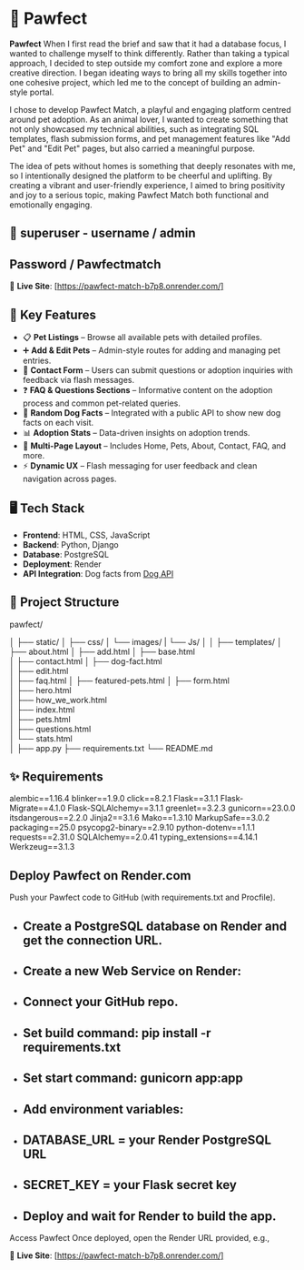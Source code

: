 # 🐾 Pawfect

**Pawfect** When I first read the brief and saw that it had a database focus, I wanted to challenge myself to think differently. Rather than taking a typical approach, I decided to step outside my comfort zone and explore a more creative direction. I began ideating ways to bring all my skills together into one cohesive project, which led me to the concept of building an admin-style portal.

I chose to develop Pawfect Match, a playful and engaging platform centred around pet adoption. As an animal lover, I wanted to create something that not only showcased my technical abilities, such as integrating SQL templates, flash submission forms, and pet management features like "Add Pet" and "Edit Pet" pages, but also carried a meaningful purpose.

The idea of pets without homes is something that deeply resonates with me, so I intentionally designed the platform to be cheerful and uplifting. By creating a vibrant and user-friendly experience, I aimed to bring positivity and joy to a serious topic, making Pawfect Match both functional and emotionally engaging.

## 🚀 superuser - username / admin
## Password / Pawfectmatch

🔗 **Live Site**: [https://pawfect-match-b7p8.onrender.com/]

## 🚀 Key Features

- 📋 **Pet Listings** – Browse all available pets with detailed profiles.
- ➕ **Add & Edit Pets** – Admin-style routes for adding and managing pet entries.
- 📨 **Contact Form** – Users can submit questions or adoption inquiries with feedback via flash messages.
- ❓ **FAQ & Questions Sections** – Informative content on the adoption process and common pet-related queries.
- 🐶 **Random Dog Facts** – Integrated with a public API to show new dog facts on each visit.
- 📊 **Adoption Stats** – Data-driven insights on adoption trends.
- 🧭 **Multi-Page Layout** – Includes Home, Pets, About, Contact, FAQ, and more.
- ⚡ **Dynamic UX** – Flash messaging for user feedback and clean navigation across pages.


## 🖥️ Tech Stack

- **Frontend**: HTML, CSS, JavaScript
- **Backend**: Python, Django
- **Database**: PostgreSQL
- **Deployment**: Render
- **API Integration**: Dog facts from [Dog API](https://dogapi.dog/api/v2/facts?)



## 📁 Project Structure

pawfect/

│
├── static/
│ ├── css/
│ └── images/
| └── Js/
│
│
├── templates/
│   ├── about.html
│   ├── add.html
│   ├── base.html             
│   ├── contact.html
│   ├── dog-fact.html         
│   ├── edit.html             
│   ├── faq.html
│   ├── featured-pets.html
│   ├── form.html             
│   ├── hero.html             
│   ├── how_we_work.html      
│   ├── index.html            
│   ├── pets.html             
│   ├── questions.html        
│   └── stats.html    
│
├── app.py
├── requirements.txt
└── README.md

## ✨ Requirements

alembic==1.16.4
blinker==1.9.0
click==8.2.1
Flask==3.1.1
Flask-Migrate==4.1.0
Flask-SQLAlchemy==3.1.1
greenlet==3.2.3
gunicorn==23.0.0
itsdangerous==2.2.0
Jinja2==3.1.6
Mako==1.3.10
MarkupSafe==3.0.2
packaging==25.0
psycopg2-binary==2.9.10
python-dotenv==1.1.1
requests==2.31.0
SQLAlchemy==2.0.41
typing_extensions==4.14.1
Werkzeug==3.1.3

## Deploy Pawfect on Render.com

Push your Pawfect code to GitHub (with requirements.txt and Procfile).

- ## Create a PostgreSQL database on Render and get the connection URL.

- ## Create a new Web Service on Render:

- ## Connect your GitHub repo.

- ## Set build command: pip install -r requirements.txt

- ## Set start command: gunicorn app:app

- ## Add environment variables:

- ## DATABASE_URL = your Render PostgreSQL URL

- ## SECRET_KEY = your Flask secret key

- ## Deploy and wait for Render to build the app.

Access Pawfect
Once deployed, open the Render URL provided, e.g.,

🔗 **Live Site**: [https://pawfect-match-b7p8.onrender.com/]